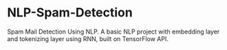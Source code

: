 # NLP-Spam-Detection

Spam Mail Detection Using NLP. A basic NLP project with embedding layer and tokenizing layer using RNN, built on TensorFlow API.
